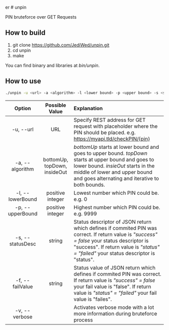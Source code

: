er # unpin

PIN bruteforce over GET Requests

## How to build

1. git clone https://github.com/JediWed/unpin.git
2. cd unpin
3. make

You can find binary and libraries at *bin/unpin*.

## How to use

```bash
./unpin -u <url> -a <algorithm> -l <lower bound> -p <upper bound> -s <status descriptor> -f <fail value> -v
```

|Option|Possible Value|Explanation|
|:----:|:------------:|:----------|
|-u, --url|URL|Specify REST address for GET request with placeholder where the PIN should be placed. e.g. https://myapi.tld/checkPIN/{pin}|
|-a, --algorithm|bottomUp, topDown, insideOut|*bottomUp* starts at lower bound and goes to upper bound. *topDown* starts at upper bound and goes to lower bound. *insieOut* starts in the middle of lower and upper bound and goes alternating and iterative to both bounds.|
|-l, --lowerBound|positive integer|Lowest number which PIN could be. e.g. 0|
|-p, --upperBound|positive integer|Highest number which PIN could be. e.g. 9999|
|-s, --statusDesc|string|Status descriptor of JSON return which defines if commited PIN was correct. If return value is *"success" = false* your status descriptor is "success". If return value is *"status" = "failed"* your status descriptor is "status".|
|-f, --failValue|string|Status value of JSON return which defines if commited PIN was correct. If return value is *"success" = false* your fail value is "false". If return value is *"status" = "failed"* your fail value is "failes".|
|-v, --verbose| | Activates verbose mode with a lot more information during bruteforce process|
